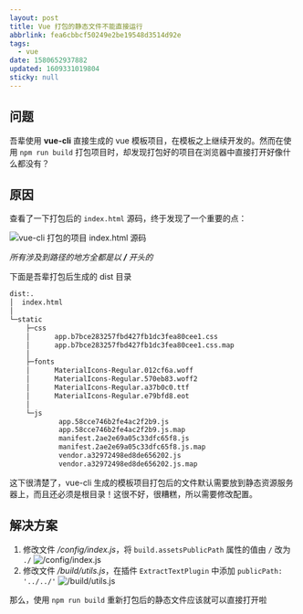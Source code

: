 ```yaml
---
layout: post
title: Vue 打包的静态文件不能直接运行
abbrlink: fea6cbbcf50249e2be19548d3514d92e
tags:
  - vue
date: 1580652937882
updated: 1609331019804
sticky: null
---
```


## 问题

吾辈使用 **vue-cli** 直接生成的 vue 模板项目，在模板之上继续开发的。然而在使用 `npm run build` 打包项目时，却发现打包好的项目在浏览器中直接打开好像什么都没有？

## 原因

查看了一下打包后的 `index.html` 源码，终于发现了一个重要的点：

![vue-cli 打包的项目 index.html 源码](https://cdn.jsdelivr.net/gh/rxliuli/img-bed/20181029131219.png)

_所有涉及到路径的地方全都是以 **/** 开头的_

下面是吾辈打包后生成的 dist 目录

```bash
dist:.
│  index.html
│
└─static
    ├─css
    │      app.b7bce283257fbd427fb1dc3fea80cee1.css
    │      app.b7bce283257fbd427fb1dc3fea80cee1.css.map
    │
    ├─fonts
    │      MaterialIcons-Regular.012cf6a.woff
    │      MaterialIcons-Regular.570eb83.woff2
    │      MaterialIcons-Regular.a37b0c0.ttf
    │      MaterialIcons-Regular.e79bfd8.eot
    │
    └─js
            app.58cce746b2fe4ac2f2b9.js
            app.58cce746b2fe4ac2f2b9.js.map
            manifest.2ae2e69a05c33dfc65f8.js
            manifest.2ae2e69a05c33dfc65f8.js.map
            vendor.a32972498ed8de656202.js
            vendor.a32972498ed8de656202.js.map
```

这下很清楚了，vue-cli 生成的模板项目打包后的文件默认需要放到静态资源服务器上，而且还必须是根目录！这很不好，很糟糕，所以需要修改配置。

## 解决方案

1.  修改文件 _/config/index.js_，将 `build.assetsPublicPath` 属性的值由 `/` 改为 `./`
    ![/config/index.js](https://cdn.jsdelivr.net/gh/rxliuli/img-bed/20181029133603.png)
1.  修改文件 _/build/utils.js_，在插件 `ExtractTextPlugin` 中添加 `publicPath: '../../'`
    ![/build/utils.js](https://cdn.jsdelivr.net/gh/rxliuli/img-bed/20181029133636.png)

那么，使用 `npm run build` 重新打包后的静态文件应该就可以直接打开啦
